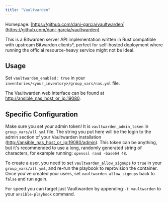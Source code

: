 ```yaml
---
title: "Vaultwarden"
---
```


Homepage: [https://github.com/dani-garcia/vaultwarden](https://github.com/dani-garcia/vaultwarden)

This is a Bitwarden server API implementation written in Rust compatible with upstream Bitwarden clients*, perfect for self-hosted deployment where running the official resource-heavy service might not be ideal.

## Usage

Set `vaultwarden_enabled: true` in your `inventories/<your_inventory>/group_vars/nas.yml` file.

The Vaultwarden web interface can be found at [http://ansible_nas_host_or_ip:19080](http://ansible_nas_host_or_ip:19080).

## Specific Configuration

Make sure you set your admin token! It is `vaultwarden_admin_token` in `group_vars/all.yml` file. The string you put here will be the login to the admin section of your Vaultwarden installation (<http://ansible_nas_host_or_ip:19080/admin>). This token can be anything, but it's recommended to use a long, randomly generated string of characters, for example running:
`openssl rand -base64 48`.

To create a user, you need to set `vaultwarden_allow_signups` to `true` in your `group_vars/all.yml`, and re-run the playbook to reprovision the
container. Once you've created your users, set `vaultwarden_allow_signups` back to `false` and run again.

For speed you can target just Vaultwarden by appending `-t vaultwarden` to your `ansible-playbook` command.
